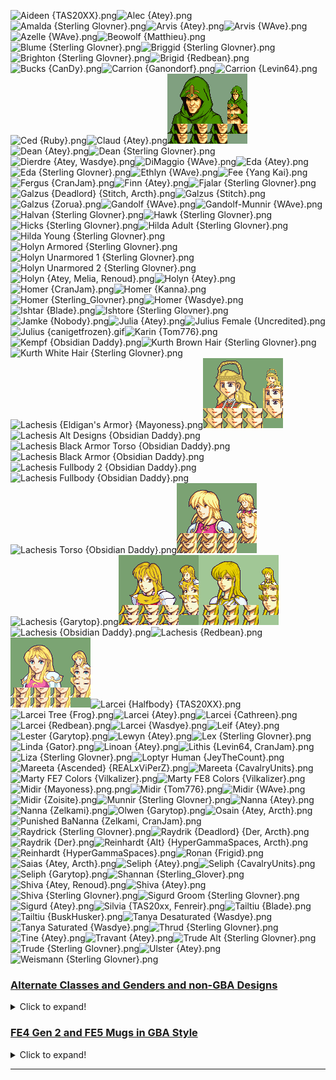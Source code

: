 ![Aideen {TAS20XX}.png](https://raw.githubusercontent.com/Klokinator/FE-Repo/main/Portrait%20Repository/FE04-5%20Mugs%20(Genealogy%20of%20the%20Holy%20War,%20Thracia%20776)/Aideen%20%7BTAS20XX%7D.png "Aideen {TAS20XX}.png")![Alec {Atey}.png](https://raw.githubusercontent.com/Klokinator/FE-Repo/main/Portrait%20Repository/FE04-5%20Mugs%20(Genealogy%20of%20the%20Holy%20War,%20Thracia%20776)/Alec%20%7BAtey%7D.png "Alec {Atey}.png")![Amalda {Sterling Glovner}.png](https://raw.githubusercontent.com/Klokinator/FE-Repo/main/Portrait%20Repository/FE04-5%20Mugs%20(Genealogy%20of%20the%20Holy%20War,%20Thracia%20776)/Amalda%20%7BSterling%20Glovner%7D.png "Amalda {Sterling Glovner}.png")![Arvis {Atey}.png](https://raw.githubusercontent.com/Klokinator/FE-Repo/main/Portrait%20Repository/FE04-5%20Mugs%20(Genealogy%20of%20the%20Holy%20War,%20Thracia%20776)/Arvis%20%7BAtey%7D.png "Arvis {Atey}.png")![Arvis {WAve}.png](https://raw.githubusercontent.com/Klokinator/FE-Repo/main/Portrait%20Repository/FE04-5%20Mugs%20(Genealogy%20of%20the%20Holy%20War,%20Thracia%20776)/Arvis%20%7BWAve%7D.png "Arvis {WAve}.png")![Azelle {WAve}.png](https://raw.githubusercontent.com/Klokinator/FE-Repo/main/Portrait%20Repository/FE04-5%20Mugs%20(Genealogy%20of%20the%20Holy%20War,%20Thracia%20776)/Azelle%20%7BWAve%7D.png "Azelle {WAve}.png")![Beowolf {Matthieu}.png](https://raw.githubusercontent.com/Klokinator/FE-Repo/main/Portrait%20Repository/FE04-5%20Mugs%20(Genealogy%20of%20the%20Holy%20War,%20Thracia%20776)/Beowolf%20%7BMatthieu%7D.png "Beowolf {Matthieu}.png")![Blume {Sterling Glovner}.png](https://raw.githubusercontent.com/Klokinator/FE-Repo/main/Portrait%20Repository/FE04-5%20Mugs%20(Genealogy%20of%20the%20Holy%20War,%20Thracia%20776)/Blume%20%7BSterling%20Glovner%7D.png "Blume {Sterling Glovner}.png")![Briggid {Sterling Glovner}.png](https://raw.githubusercontent.com/Klokinator/FE-Repo/main/Portrait%20Repository/FE04-5%20Mugs%20(Genealogy%20of%20the%20Holy%20War,%20Thracia%20776)/Briggid%20%7BSterling%20Glovner%7D.png "Briggid {Sterling Glovner}.png")![Brighton {Sterling Glovner}.png](https://raw.githubusercontent.com/Klokinator/FE-Repo/main/Portrait%20Repository/FE04-5%20Mugs%20(Genealogy%20of%20the%20Holy%20War,%20Thracia%20776)/Brighton%20%7BSterling%20Glovner%7D.png "Brighton {Sterling Glovner}.png")![Brigid {Redbean}.png](https://raw.githubusercontent.com/Klokinator/FE-Repo/main/Portrait%20Repository/FE04-5%20Mugs%20(Genealogy%20of%20the%20Holy%20War,%20Thracia%20776)/Brigid%20%7BRedbean%7D.png "Brigid {Redbean}.png")![Bucks {CanDy}.png](https://raw.githubusercontent.com/Klokinator/FE-Repo/main/Portrait%20Repository/FE04-5%20Mugs%20(Genealogy%20of%20the%20Holy%20War,%20Thracia%20776)/Bucks%20%7BCanDy%7D.png "Bucks {CanDy}.png")![Carrion {Ganondorf}.png](https://raw.githubusercontent.com/Klokinator/FE-Repo/main/Portrait%20Repository/FE04-5%20Mugs%20(Genealogy%20of%20the%20Holy%20War,%20Thracia%20776)/Carrion%20%7BGanondorf%7D.png "Carrion {Ganondorf}.png")![Carrion {Levin64}.png](https://raw.githubusercontent.com/Klokinator/FE-Repo/main/Portrait%20Repository/FE04-5%20Mugs%20(Genealogy%20of%20the%20Holy%20War,%20Thracia%20776)/Carrion%20%7BLevin64%7D.png "Carrion {Levin64}.png")![Ced {Ruby}.png](https://raw.githubusercontent.com/Klokinator/FE-Repo/main/Portrait%20Repository/FE04-5%20Mugs%20(Genealogy%20of%20the%20Holy%20War,%20Thracia%20776)/Ced%20%7BRuby%7D.png "Ced {Ruby}.png")![Claud {Atey}.png](https://raw.githubusercontent.com/Klokinator/FE-Repo/main/Portrait%20Repository/FE04-5%20Mugs%20(Genealogy%20of%20the%20Holy%20War,%20Thracia%20776)/Claud%20%7BAtey%7D.png "Claud {Atey}.png")![Codda {Norikins}.png](https://raw.githubusercontent.com/Klokinator/FE-Repo/main/Portrait%20Repository/FE04-5%20Mugs%20(Genealogy%20of%20the%20Holy%20War,%20Thracia%20776)/Codda%20%7BNorikins%7D.png "Codda {Norikins}.png")![Dean {Atey}.png](https://raw.githubusercontent.com/Klokinator/FE-Repo/main/Portrait%20Repository/FE04-5%20Mugs%20(Genealogy%20of%20the%20Holy%20War,%20Thracia%20776)/Dean%20%7BAtey%7D.png "Dean {Atey}.png")![Dean {Sterling Glovner}.png](https://raw.githubusercontent.com/Klokinator/FE-Repo/main/Portrait%20Repository/FE04-5%20Mugs%20(Genealogy%20of%20the%20Holy%20War,%20Thracia%20776)/Dean%20%7BSterling%20Glovner%7D.png "Dean {Sterling Glovner}.png")![Dierdre {Atey, Wasdye}.png](https://raw.githubusercontent.com/Klokinator/FE-Repo/main/Portrait%20Repository/FE04-5%20Mugs%20(Genealogy%20of%20the%20Holy%20War,%20Thracia%20776)/Dierdre%20%7BAtey,%20Wasdye%7D.png "Dierdre {Atey, Wasdye}.png")![DiMaggio {WAve}.png](https://raw.githubusercontent.com/Klokinator/FE-Repo/main/Portrait%20Repository/FE04-5%20Mugs%20(Genealogy%20of%20the%20Holy%20War,%20Thracia%20776)/DiMaggio%20%7BWAve%7D.png "DiMaggio {WAve}.png")![Eda {Atey}.png](https://raw.githubusercontent.com/Klokinator/FE-Repo/main/Portrait%20Repository/FE04-5%20Mugs%20(Genealogy%20of%20the%20Holy%20War,%20Thracia%20776)/Eda%20%7BAtey%7D.png "Eda {Atey}.png")![Eda {Sterling Glovner}.png](https://raw.githubusercontent.com/Klokinator/FE-Repo/main/Portrait%20Repository/FE04-5%20Mugs%20(Genealogy%20of%20the%20Holy%20War,%20Thracia%20776)/Eda%20%7BSterling%20Glovner%7D.png "Eda {Sterling Glovner}.png")![Ethlyn {WAve}.png](https://raw.githubusercontent.com/Klokinator/FE-Repo/main/Portrait%20Repository/FE04-5%20Mugs%20(Genealogy%20of%20the%20Holy%20War,%20Thracia%20776)/Ethlyn%20%7BWAve%7D.png "Ethlyn {WAve}.png")![Fee {Yang Kai}.png](https://raw.githubusercontent.com/Klokinator/FE-Repo/main/Portrait%20Repository/FE04-5%20Mugs%20(Genealogy%20of%20the%20Holy%20War,%20Thracia%20776)/Fee%20%7BYang%20Kai%7D.png "Fee {Yang Kai}.png")![Fergus {CranJam}.png](https://raw.githubusercontent.com/Klokinator/FE-Repo/main/Portrait%20Repository/FE04-5%20Mugs%20(Genealogy%20of%20the%20Holy%20War,%20Thracia%20776)/Fergus%20%7BCranJam%7D.png "Fergus {CranJam}.png")![Finn {Atey}.png](https://raw.githubusercontent.com/Klokinator/FE-Repo/main/Portrait%20Repository/FE04-5%20Mugs%20(Genealogy%20of%20the%20Holy%20War,%20Thracia%20776)/Finn%20%7BAtey%7D.png "Finn {Atey}.png")![Fjalar {Sterling Glovner}.png](https://raw.githubusercontent.com/Klokinator/FE-Repo/main/Portrait%20Repository/FE04-5%20Mugs%20(Genealogy%20of%20the%20Holy%20War,%20Thracia%20776)/Fjalar%20%7BSterling%20Glovner%7D.png "Fjalar {Sterling Glovner}.png")![Galzus {Deadlord} {Stitch, Arcth}.png](https://raw.githubusercontent.com/Klokinator/FE-Repo/main/Portrait%20Repository/FE04-5%20Mugs%20(Genealogy%20of%20the%20Holy%20War,%20Thracia%20776)/Galzus%20(Deadlord)%20%7BStitch,%20Arcth%7D.png "Galzus {Deadlord} {Stitch, Arcth}.png")![Galzus {Stitch}.png](https://raw.githubusercontent.com/Klokinator/FE-Repo/main/Portrait%20Repository/FE04-5%20Mugs%20(Genealogy%20of%20the%20Holy%20War,%20Thracia%20776)/Galzus%20%7BStitch%7D.png "Galzus {Stitch}.png")![Galzus {Zorua}.png](https://raw.githubusercontent.com/Klokinator/FE-Repo/main/Portrait%20Repository/FE04-5%20Mugs%20(Genealogy%20of%20the%20Holy%20War,%20Thracia%20776)/Galzus%20%7BZorua%7D.png "Galzus {Zorua}.png")![Gandolf {WAve}.png](https://raw.githubusercontent.com/Klokinator/FE-Repo/main/Portrait%20Repository/FE04-5%20Mugs%20(Genealogy%20of%20the%20Holy%20War,%20Thracia%20776)/Gandolf%20%7BWAve%7D.png "Gandolf {WAve}.png")![Gandolf-Munnir {WAve}.png](https://raw.githubusercontent.com/Klokinator/FE-Repo/main/Portrait%20Repository/FE04-5%20Mugs%20(Genealogy%20of%20the%20Holy%20War,%20Thracia%20776)/Gandolf-Munnir%20%7BWAve%7D.png "Gandolf-Munnir {WAve}.png")![Halvan {Sterling Glovner}.png](https://raw.githubusercontent.com/Klokinator/FE-Repo/main/Portrait%20Repository/FE04-5%20Mugs%20(Genealogy%20of%20the%20Holy%20War,%20Thracia%20776)/Halvan%20%7BSterling%20Glovner%7D.png "Halvan {Sterling Glovner}.png")![Hawk {Sterling Glovner}.png](https://raw.githubusercontent.com/Klokinator/FE-Repo/main/Portrait%20Repository/FE04-5%20Mugs%20(Genealogy%20of%20the%20Holy%20War,%20Thracia%20776)/Hawk%20%7BSterling%20Glovner%7D.png "Hawk {Sterling Glovner}.png")![Hicks {Sterling Glovner}.png](https://raw.githubusercontent.com/Klokinator/FE-Repo/main/Portrait%20Repository/FE04-5%20Mugs%20(Genealogy%20of%20the%20Holy%20War,%20Thracia%20776)/Hicks%20%7BSterling%20Glovner%7D.png "Hicks {Sterling Glovner}.png")![Hilda Adult {Sterling Glovner}.png](https://raw.githubusercontent.com/Klokinator/FE-Repo/main/Portrait%20Repository/FE04-5%20Mugs%20(Genealogy%20of%20the%20Holy%20War,%20Thracia%20776)/Hilda%20Adult%20%7BSterling%20Glovner%7D.png "Hilda Adult {Sterling Glovner}.png")![Hilda Young {Sterling Glovner}.png](https://raw.githubusercontent.com/Klokinator/FE-Repo/main/Portrait%20Repository/FE04-5%20Mugs%20(Genealogy%20of%20the%20Holy%20War,%20Thracia%20776)/Hilda%20Young%20%7BSterling%20Glovner%7D.png "Hilda Young {Sterling Glovner}.png")![Holyn Armored {Sterling Glovner}.png](https://raw.githubusercontent.com/Klokinator/FE-Repo/main/Portrait%20Repository/FE04-5%20Mugs%20(Genealogy%20of%20the%20Holy%20War,%20Thracia%20776)/Holyn%20Armored%20%7BSterling%20Glovner%7D.png "Holyn Armored {Sterling Glovner}.png")![Holyn Unarmored 1 {Sterling Glovner}.png](https://raw.githubusercontent.com/Klokinator/FE-Repo/main/Portrait%20Repository/FE04-5%20Mugs%20(Genealogy%20of%20the%20Holy%20War,%20Thracia%20776)/Holyn%20Unarmored%201%20%7BSterling%20Glovner%7D.png "Holyn Unarmored 1 {Sterling Glovner}.png")![Holyn Unarmored 2 {Sterling Glovner}.png](https://raw.githubusercontent.com/Klokinator/FE-Repo/main/Portrait%20Repository/FE04-5%20Mugs%20(Genealogy%20of%20the%20Holy%20War,%20Thracia%20776)/Holyn%20Unarmored%202%20%7BSterling%20Glovner%7D.png "Holyn Unarmored 2 {Sterling Glovner}.png")![Holyn {Atey, Melia, Renoud}.png](https://raw.githubusercontent.com/Klokinator/FE-Repo/main/Portrait%20Repository/FE04-5%20Mugs%20(Genealogy%20of%20the%20Holy%20War,%20Thracia%20776)/Holyn%20%7BAtey,%20Melia,%20Renoud%7D.png "Holyn {Atey, Melia, Renoud}.png")![Holyn {Atey}.png](https://raw.githubusercontent.com/Klokinator/FE-Repo/main/Portrait%20Repository/FE04-5%20Mugs%20(Genealogy%20of%20the%20Holy%20War,%20Thracia%20776)/Holyn%20%7BAtey%7D.png "Holyn {Atey}.png")![Homer {CranJam}.png](https://raw.githubusercontent.com/Klokinator/FE-Repo/main/Portrait%20Repository/FE04-5%20Mugs%20(Genealogy%20of%20the%20Holy%20War,%20Thracia%20776)/Homer%20%7BCranJam%7D.png "Homer {CranJam}.png")![Homer {Kanna}.png](https://raw.githubusercontent.com/Klokinator/FE-Repo/main/Portrait%20Repository/FE04-5%20Mugs%20(Genealogy%20of%20the%20Holy%20War,%20Thracia%20776)/Homer%20%7BKanna%7D.png "Homer {Kanna}.png")![Homer {Sterling_Glovner}.png](https://raw.githubusercontent.com/Klokinator/FE-Repo/main/Portrait%20Repository/FE04-5%20Mugs%20(Genealogy%20of%20the%20Holy%20War,%20Thracia%20776)/Homer%20%7BSterling_Glovner%7D.png "Homer {Sterling_Glovner}.png")![Homer {Wasdye}.png](https://raw.githubusercontent.com/Klokinator/FE-Repo/main/Portrait%20Repository/FE04-5%20Mugs%20(Genealogy%20of%20the%20Holy%20War,%20Thracia%20776)/Homer%20%7BWasdye%7D.png "Homer {Wasdye}.png")![Ishtar {Blade}.png](https://raw.githubusercontent.com/Klokinator/FE-Repo/main/Portrait%20Repository/FE04-5%20Mugs%20(Genealogy%20of%20the%20Holy%20War,%20Thracia%20776)/Ishtar%20%7BBlade%7D.png "Ishtar {Blade}.png")![Ishtore {Sterling Glovner}.png](https://raw.githubusercontent.com/Klokinator/FE-Repo/main/Portrait%20Repository/FE04-5%20Mugs%20(Genealogy%20of%20the%20Holy%20War,%20Thracia%20776)/Ishtore%20%7BSterling%20Glovner%7D.png "Ishtore {Sterling Glovner}.png")![Jamke {Nobody}.png](https://raw.githubusercontent.com/Klokinator/FE-Repo/main/Portrait%20Repository/FE04-5%20Mugs%20(Genealogy%20of%20the%20Holy%20War,%20Thracia%20776)/Jamke%20%7BNobody%7D.png "Jamke {Nobody}.png")![Julia {Atey}.png](https://raw.githubusercontent.com/Klokinator/FE-Repo/main/Portrait%20Repository/FE04-5%20Mugs%20(Genealogy%20of%20the%20Holy%20War,%20Thracia%20776)/Julia%20%7BAtey%7D.png "Julia {Atey}.png")![Julius Female {Uncredited}.png](https://raw.githubusercontent.com/Klokinator/FE-Repo/main/Portrait%20Repository/FE04-5%20Mugs%20(Genealogy%20of%20the%20Holy%20War,%20Thracia%20776)/Julius%20Female%20%7BUncredited%7D.png "Julius Female {Uncredited}.png")![Julius {canigetfrozen}.gif](https://raw.githubusercontent.com/Klokinator/FE-Repo/main/Portrait%20Repository/FE04-5%20Mugs%20(Genealogy%20of%20the%20Holy%20War,%20Thracia%20776)/Julius%20%7Bcanigetfrozen%7D.gif "Julius {canigetfrozen}.gif")![Karin {Tom776}.png](https://raw.githubusercontent.com/Klokinator/FE-Repo/main/Portrait%20Repository/FE04-5%20Mugs%20(Genealogy%20of%20the%20Holy%20War,%20Thracia%20776)/Karin%20%7BTom776%7D.png "Karin {Tom776}.png")![Kempf {Obsidian Daddy}.png](https://raw.githubusercontent.com/Klokinator/FE-Repo/main/Portrait%20Repository/FE04-5%20Mugs%20(Genealogy%20of%20the%20Holy%20War,%20Thracia%20776)/Kempf%20%7BObsidian%20Daddy%7D.png "Kempf {Obsidian Daddy}.png")![Kurth Brown Hair {Sterling Glovner}.png](https://raw.githubusercontent.com/Klokinator/FE-Repo/main/Portrait%20Repository/FE04-5%20Mugs%20(Genealogy%20of%20the%20Holy%20War,%20Thracia%20776)/Kurth%20Brown%20Hair%20%7BSterling%20Glovner%7D.png "Kurth Brown Hair {Sterling Glovner}.png")![Kurth White Hair {Sterling Glovner}.png](https://raw.githubusercontent.com/Klokinator/FE-Repo/main/Portrait%20Repository/FE04-5%20Mugs%20(Genealogy%20of%20the%20Holy%20War,%20Thracia%20776)/Kurth%20White%20Hair%20%7BSterling%20Glovner%7D.png "Kurth White Hair {Sterling Glovner}.png")![Lachesis {Eldigan's Armor} {Mayoness}.png](https://raw.githubusercontent.com/Klokinator/FE-Repo/main/Portrait%20Repository/FE04-5%20Mugs%20(Genealogy%20of%20the%20Holy%20War,%20Thracia%20776)/Lachesis%20(Eldigan's%20Armor)%20%7BMayoness%7D.png "Lachesis {Eldigan's Armor} {Mayoness}.png")![Lachesis {Fancy Hair} {Frodo1990}.png](https://raw.githubusercontent.com/Klokinator/FE-Repo/main/Portrait%20Repository/FE04-5%20Mugs%20(Genealogy%20of%20the%20Holy%20War,%20Thracia%20776)/Lachesis%20(Fancy%20Hair)%20%7BFrodo1990%7D.png "Lachesis {Fancy Hair} {Frodo1990}.png")![Lachesis Alt Designs {Obsidian Daddy}.png](https://raw.githubusercontent.com/Klokinator/FE-Repo/main/Portrait%20Repository/FE04-5%20Mugs%20(Genealogy%20of%20the%20Holy%20War,%20Thracia%20776)/Lachesis%20Alt%20Designs%20%7BObsidian%20Daddy%7D.png "Lachesis Alt Designs {Obsidian Daddy}.png")![Lachesis Black Armor Torso {Obsidian Daddy}.png](https://raw.githubusercontent.com/Klokinator/FE-Repo/main/Portrait%20Repository/FE04-5%20Mugs%20(Genealogy%20of%20the%20Holy%20War,%20Thracia%20776)/Lachesis%20Black%20Armor%20Torso%20%7BObsidian%20Daddy%7D.png "Lachesis Black Armor Torso {Obsidian Daddy}.png")![Lachesis Black Armor {Obsidian Daddy}.png](https://raw.githubusercontent.com/Klokinator/FE-Repo/main/Portrait%20Repository/FE04-5%20Mugs%20(Genealogy%20of%20the%20Holy%20War,%20Thracia%20776)/Lachesis%20Black%20Armor%20%7BObsidian%20Daddy%7D.png "Lachesis Black Armor {Obsidian Daddy}.png")![Lachesis Fullbody 2 {Obsidian Daddy}.png](https://raw.githubusercontent.com/Klokinator/FE-Repo/main/Portrait%20Repository/FE04-5%20Mugs%20(Genealogy%20of%20the%20Holy%20War,%20Thracia%20776)/Lachesis%20Fullbody%202%20%7BObsidian%20Daddy%7D.png "Lachesis Fullbody 2 {Obsidian Daddy}.png")![Lachesis Fullbody {Obsidian Daddy}.png](https://raw.githubusercontent.com/Klokinator/FE-Repo/main/Portrait%20Repository/FE04-5%20Mugs%20(Genealogy%20of%20the%20Holy%20War,%20Thracia%20776)/Lachesis%20Fullbody%20%7BObsidian%20Daddy%7D.png "Lachesis Fullbody {Obsidian Daddy}.png")![Lachesis Torso {Obsidian Daddy}.png](https://raw.githubusercontent.com/Klokinator/FE-Repo/main/Portrait%20Repository/FE04-5%20Mugs%20(Genealogy%20of%20the%20Holy%20War,%20Thracia%20776)/Lachesis%20Torso%20%7BObsidian%20Daddy%7D.png "Lachesis Torso {Obsidian Daddy}.png")![Lachesis {CavalryUnits}.png](https://raw.githubusercontent.com/Klokinator/FE-Repo/main/Portrait%20Repository/FE04-5%20Mugs%20(Genealogy%20of%20the%20Holy%20War,%20Thracia%20776)/Lachesis%20%7BCavalryUnits%7D.png "Lachesis {CavalryUnits}.png")![Lachesis {Garytop}.png](https://raw.githubusercontent.com/Klokinator/FE-Repo/main/Portrait%20Repository/FE04-5%20Mugs%20(Genealogy%20of%20the%20Holy%20War,%20Thracia%20776)/Lachesis%20%7BGarytop%7D.png "Lachesis {Garytop}.png")![Lachesis {Markex133}.png](https://raw.githubusercontent.com/Klokinator/FE-Repo/main/Portrait%20Repository/FE04-5%20Mugs%20(Genealogy%20of%20the%20Holy%20War,%20Thracia%20776)/Lachesis%20%7BMarkex133%7D.png "Lachesis {Markex133}.png")![Lachesis {Mayoness}.png](https://raw.githubusercontent.com/Klokinator/FE-Repo/main/Portrait%20Repository/FE04-5%20Mugs%20(Genealogy%20of%20the%20Holy%20War,%20Thracia%20776)/Lachesis%20%7BMayoness%7D.png "Lachesis {Mayoness}.png")![Lachesis {Obsidian Daddy}.png](https://raw.githubusercontent.com/Klokinator/FE-Repo/main/Portrait%20Repository/FE04-5%20Mugs%20(Genealogy%20of%20the%20Holy%20War,%20Thracia%20776)/Lachesis%20%7BObsidian%20Daddy%7D.png "Lachesis {Obsidian Daddy}.png")![Lachesis {Redbean}.png](https://raw.githubusercontent.com/Klokinator/FE-Repo/main/Portrait%20Repository/FE04-5%20Mugs%20(Genealogy%20of%20the%20Holy%20War,%20Thracia%20776)/Lachesis%20%7BRedbean%7D.png "Lachesis {Redbean}.png")![Lachesis {TAS20XX}.png](https://raw.githubusercontent.com/Klokinator/FE-Repo/main/Portrait%20Repository/FE04-5%20Mugs%20(Genealogy%20of%20the%20Holy%20War,%20Thracia%20776)/Lachesis%20%7BTAS20XX%7D.png "Lachesis {TAS20XX}.png")![Larcei {Halfbody} {TAS20XX}.png](https://raw.githubusercontent.com/Klokinator/FE-Repo/main/Portrait%20Repository/FE04-5%20Mugs%20(Genealogy%20of%20the%20Holy%20War,%20Thracia%20776)/Larcei%20(Halfbody)%20%7BTAS20XX%7D.png "Larcei {Halfbody} {TAS20XX}.png")![Larcei Tree {Frog}.png](https://raw.githubusercontent.com/Klokinator/FE-Repo/main/Portrait%20Repository/FE04-5%20Mugs%20(Genealogy%20of%20the%20Holy%20War,%20Thracia%20776)/Larcei%20Tree%20%7BFrog%7D.png "Larcei Tree {Frog}.png")![Larcei {Atey}.png](https://raw.githubusercontent.com/Klokinator/FE-Repo/main/Portrait%20Repository/FE04-5%20Mugs%20(Genealogy%20of%20the%20Holy%20War,%20Thracia%20776)/Larcei%20%7BAtey%7D.png "Larcei {Atey}.png")![Larcei {Cathreen}.png](https://raw.githubusercontent.com/Klokinator/FE-Repo/main/Portrait%20Repository/FE04-5%20Mugs%20(Genealogy%20of%20the%20Holy%20War,%20Thracia%20776)/Larcei%20%7BCathreen%7D.png "Larcei {Cathreen}.png")![Larcei {Redbean}.png](https://raw.githubusercontent.com/Klokinator/FE-Repo/main/Portrait%20Repository/FE04-5%20Mugs%20(Genealogy%20of%20the%20Holy%20War,%20Thracia%20776)/Larcei%20%7BRedbean%7D.png "Larcei {Redbean}.png")![Larcei {Wasdye}.png](https://raw.githubusercontent.com/Klokinator/FE-Repo/main/Portrait%20Repository/FE04-5%20Mugs%20(Genealogy%20of%20the%20Holy%20War,%20Thracia%20776)/Larcei%20%7BWasdye%7D.png "Larcei {Wasdye}.png")![Leif {Atey}.png](https://raw.githubusercontent.com/Klokinator/FE-Repo/main/Portrait%20Repository/FE04-5%20Mugs%20(Genealogy%20of%20the%20Holy%20War,%20Thracia%20776)/Leif%20%7BAtey%7D.png "Leif {Atey}.png")![Lester {Garytop}.png](https://raw.githubusercontent.com/Klokinator/FE-Repo/main/Portrait%20Repository/FE04-5%20Mugs%20(Genealogy%20of%20the%20Holy%20War,%20Thracia%20776)/Lester%20%7BGarytop%7D.png "Lester {Garytop}.png")![Lewyn {Atey}.png](https://raw.githubusercontent.com/Klokinator/FE-Repo/main/Portrait%20Repository/FE04-5%20Mugs%20(Genealogy%20of%20the%20Holy%20War,%20Thracia%20776)/Lewyn%20%7BAtey%7D.png "Lewyn {Atey}.png")![Lex {Sterling Glovner}.png](https://raw.githubusercontent.com/Klokinator/FE-Repo/main/Portrait%20Repository/FE04-5%20Mugs%20(Genealogy%20of%20the%20Holy%20War,%20Thracia%20776)/Lex%20%7BSterling%20Glovner%7D.png "Lex {Sterling Glovner}.png")![Linda {Gator}.png](https://raw.githubusercontent.com/Klokinator/FE-Repo/main/Portrait%20Repository/FE04-5%20Mugs%20(Genealogy%20of%20the%20Holy%20War,%20Thracia%20776)/Linda%20%7BGator%7D.png "Linda {Gator}.png")![Linoan {Atey}.png](https://raw.githubusercontent.com/Klokinator/FE-Repo/main/Portrait%20Repository/FE04-5%20Mugs%20(Genealogy%20of%20the%20Holy%20War,%20Thracia%20776)/Linoan%20%7BAtey%7D.png "Linoan {Atey}.png")![Lithis {Levin64, CranJam}.png](https://raw.githubusercontent.com/Klokinator/FE-Repo/main/Portrait%20Repository/FE04-5%20Mugs%20(Genealogy%20of%20the%20Holy%20War,%20Thracia%20776)/Lithis%20%7BLevin64,%20CranJam%7D.png "Lithis {Levin64, CranJam}.png")![Liza {Sterling Glovner}.png](https://raw.githubusercontent.com/Klokinator/FE-Repo/main/Portrait%20Repository/FE04-5%20Mugs%20(Genealogy%20of%20the%20Holy%20War,%20Thracia%20776)/Liza%20%7BSterling%20Glovner%7D.png "Liza {Sterling Glovner}.png")![Loptyr Human {JeyTheCount}.png](https://raw.githubusercontent.com/Klokinator/FE-Repo/main/Portrait%20Repository/FE04-5%20Mugs%20(Genealogy%20of%20the%20Holy%20War,%20Thracia%20776)/Loptyr%20Human%20%7BJeyTheCount%7D.png "Loptyr Human {JeyTheCount}.png")![Mareeta {Ascended} {REALxViPerZ}.png](https://raw.githubusercontent.com/Klokinator/FE-Repo/main/Portrait%20Repository/FE04-5%20Mugs%20(Genealogy%20of%20the%20Holy%20War,%20Thracia%20776)/Mareeta%20(Ascended)%20%7BREALxViPerZ%7D.png "Mareeta {Ascended} {REALxViPerZ}.png")![Mareeta {CavalryUnits}.png](https://raw.githubusercontent.com/Klokinator/FE-Repo/main/Portrait%20Repository/FE04-5%20Mugs%20(Genealogy%20of%20the%20Holy%20War,%20Thracia%20776)/Mareeta%20%7BCavalryUnits%7D.png "Mareeta {CavalryUnits}.png")![Marty FE7 Colors {Vilkalizer}.png](https://raw.githubusercontent.com/Klokinator/FE-Repo/main/Portrait%20Repository/FE04-5%20Mugs%20(Genealogy%20of%20the%20Holy%20War,%20Thracia%20776)/Marty%20FE7%20Colors%20%7BVilkalizer%7D.png "Marty FE7 Colors {Vilkalizer}.png")![Marty FE8 Colors {Vilkalizer}.png](https://raw.githubusercontent.com/Klokinator/FE-Repo/main/Portrait%20Repository/FE04-5%20Mugs%20(Genealogy%20of%20the%20Holy%20War,%20Thracia%20776)/Marty%20FE8%20Colors%20%7BVilkalizer%7D.png "Marty FE8 Colors {Vilkalizer}.png")![Midir {Mayoness}.png.png](https://raw.githubusercontent.com/Klokinator/FE-Repo/main/Portrait%20Repository/FE04-5%20Mugs%20(Genealogy%20of%20the%20Holy%20War,%20Thracia%20776)/Midir%20%7BMayoness%7D.png.png "Midir {Mayoness}.png.png")![Midir {Tom776}.png](https://raw.githubusercontent.com/Klokinator/FE-Repo/main/Portrait%20Repository/FE04-5%20Mugs%20(Genealogy%20of%20the%20Holy%20War,%20Thracia%20776)/Midir%20%7BTom776%7D.png "Midir {Tom776}.png")![Midir {WAve}.png](https://raw.githubusercontent.com/Klokinator/FE-Repo/main/Portrait%20Repository/FE04-5%20Mugs%20(Genealogy%20of%20the%20Holy%20War,%20Thracia%20776)/Midir%20%7BWAve%7D.png "Midir {WAve}.png")![Midir {Zoisite}.png](https://raw.githubusercontent.com/Klokinator/FE-Repo/main/Portrait%20Repository/FE04-5%20Mugs%20(Genealogy%20of%20the%20Holy%20War,%20Thracia%20776)/Midir%20%7BZoisite%7D.png "Midir {Zoisite}.png")![Munnir {Sterling Glovner}.png](https://raw.githubusercontent.com/Klokinator/FE-Repo/main/Portrait%20Repository/FE04-5%20Mugs%20(Genealogy%20of%20the%20Holy%20War,%20Thracia%20776)/Munnir%20%7BSterling%20Glovner%7D.png "Munnir {Sterling Glovner}.png")![Nanna {Atey}.png](https://raw.githubusercontent.com/Klokinator/FE-Repo/main/Portrait%20Repository/FE04-5%20Mugs%20(Genealogy%20of%20the%20Holy%20War,%20Thracia%20776)/Nanna%20%7BAtey%7D.png "Nanna {Atey}.png")![Nanna {Zelkami}.png](https://raw.githubusercontent.com/Klokinator/FE-Repo/main/Portrait%20Repository/FE04-5%20Mugs%20(Genealogy%20of%20the%20Holy%20War,%20Thracia%20776)/Nanna%20%7BZelkami%7D.png "Nanna {Zelkami}.png")![Olwen {Garytop}.png](https://raw.githubusercontent.com/Klokinator/FE-Repo/main/Portrait%20Repository/FE04-5%20Mugs%20(Genealogy%20of%20the%20Holy%20War,%20Thracia%20776)/Olwen%20%7BGarytop%7D.png "Olwen {Garytop}.png")![Osain {Atey, Arcth}.png](https://raw.githubusercontent.com/Klokinator/FE-Repo/main/Portrait%20Repository/FE04-5%20Mugs%20(Genealogy%20of%20the%20Holy%20War,%20Thracia%20776)/Osain%20%7BAtey,%20Arcth%7D.png "Osain {Atey, Arcth}.png")![Punished BaNanna {Zelkami, CranJam}.png](https://raw.githubusercontent.com/Klokinator/FE-Repo/main/Portrait%20Repository/FE04-5%20Mugs%20(Genealogy%20of%20the%20Holy%20War,%20Thracia%20776)/Punished%20BaNanna%20%7BZelkami,%20CranJam%7D.png "Punished BaNanna {Zelkami, CranJam}.png")![Raydrick {Sterling Glovner}.png](https://raw.githubusercontent.com/Klokinator/FE-Repo/main/Portrait%20Repository/FE04-5%20Mugs%20(Genealogy%20of%20the%20Holy%20War,%20Thracia%20776)/Raydrick%20%7BSterling%20Glovner%7D.png "Raydrick {Sterling Glovner}.png")![Raydrik {Deadlord} {Der, Arcth}.png](https://raw.githubusercontent.com/Klokinator/FE-Repo/main/Portrait%20Repository/FE04-5%20Mugs%20(Genealogy%20of%20the%20Holy%20War,%20Thracia%20776)/Raydrik%20(Deadlord)%20%7BDer,%20Arcth%7D.png "Raydrik {Deadlord} {Der, Arcth}.png")![Raydrik {Der}.png](https://raw.githubusercontent.com/Klokinator/FE-Repo/main/Portrait%20Repository/FE04-5%20Mugs%20(Genealogy%20of%20the%20Holy%20War,%20Thracia%20776)/Raydrik%20%7BDer%7D.png "Raydrik {Der}.png")![Reinhardt {Alt} {HyperGammaSpaces, Arcth}.png](https://raw.githubusercontent.com/Klokinator/FE-Repo/main/Portrait%20Repository/FE04-5%20Mugs%20(Genealogy%20of%20the%20Holy%20War,%20Thracia%20776)/Reinhardt%20(Alt)%20%7BHyperGammaSpaces,%20Arcth%7D.png "Reinhardt {Alt} {HyperGammaSpaces, Arcth}.png")![Reinhardt {HyperGammaSpaces}.png](https://raw.githubusercontent.com/Klokinator/FE-Repo/main/Portrait%20Repository/FE04-5%20Mugs%20(Genealogy%20of%20the%20Holy%20War,%20Thracia%20776)/Reinhardt%20%7BHyperGammaSpaces%7D.png "Reinhardt {HyperGammaSpaces}.png")![Ronan {Frigid}.png](https://raw.githubusercontent.com/Klokinator/FE-Repo/main/Portrait%20Repository/FE04-5%20Mugs%20(Genealogy%20of%20the%20Holy%20War,%20Thracia%20776)/Ronan%20%7BFrigid%7D.png "Ronan {Frigid}.png")![Saias {Atey, Arcth}.png](https://raw.githubusercontent.com/Klokinator/FE-Repo/main/Portrait%20Repository/FE04-5%20Mugs%20(Genealogy%20of%20the%20Holy%20War,%20Thracia%20776)/Saias%20%7BAtey,%20Arcth%7D.png "Saias {Atey, Arcth}.png")![Seliph {Atey}.png](https://raw.githubusercontent.com/Klokinator/FE-Repo/main/Portrait%20Repository/FE04-5%20Mugs%20(Genealogy%20of%20the%20Holy%20War,%20Thracia%20776)/Seliph%20%7BAtey%7D.png "Seliph {Atey}.png")![Seliph {CavalryUnits}.png](https://raw.githubusercontent.com/Klokinator/FE-Repo/main/Portrait%20Repository/FE04-5%20Mugs%20(Genealogy%20of%20the%20Holy%20War,%20Thracia%20776)/Seliph%20%7BCavalryUnits%7D.png "Seliph {CavalryUnits}.png")![Seliph {Garytop}.png](https://raw.githubusercontent.com/Klokinator/FE-Repo/main/Portrait%20Repository/FE04-5%20Mugs%20(Genealogy%20of%20the%20Holy%20War,%20Thracia%20776)/Seliph%20%7BGarytop%7D.png "Seliph {Garytop}.png")![Shannan {Sterling_Glover}.png](https://raw.githubusercontent.com/Klokinator/FE-Repo/main/Portrait%20Repository/FE04-5%20Mugs%20(Genealogy%20of%20the%20Holy%20War,%20Thracia%20776)/Shannan%20%7BSterling_Glover%7D.png "Shannan {Sterling_Glover}.png")![Shiva {Atey, Renoud}.png](https://raw.githubusercontent.com/Klokinator/FE-Repo/main/Portrait%20Repository/FE04-5%20Mugs%20(Genealogy%20of%20the%20Holy%20War,%20Thracia%20776)/Shiva%20%7BAtey,%20Renoud%7D.png "Shiva {Atey, Renoud}.png")![Shiva {Atey}.png](https://raw.githubusercontent.com/Klokinator/FE-Repo/main/Portrait%20Repository/FE04-5%20Mugs%20(Genealogy%20of%20the%20Holy%20War,%20Thracia%20776)/Shiva%20%7BAtey%7D.png "Shiva {Atey}.png")![Shiva {Sterling Glovner}.png](https://raw.githubusercontent.com/Klokinator/FE-Repo/main/Portrait%20Repository/FE04-5%20Mugs%20(Genealogy%20of%20the%20Holy%20War,%20Thracia%20776)/Shiva%20%7BSterling%20Glovner%7D.png "Shiva {Sterling Glovner}.png")![Sigurd Groom {Sterling Glovner}.png](https://raw.githubusercontent.com/Klokinator/FE-Repo/main/Portrait%20Repository/FE04-5%20Mugs%20(Genealogy%20of%20the%20Holy%20War,%20Thracia%20776)/Sigurd%20Groom%20%7BSterling%20Glovner%7D.png "Sigurd Groom {Sterling Glovner}.png")![Sigurd {Atey}.png](https://raw.githubusercontent.com/Klokinator/FE-Repo/main/Portrait%20Repository/FE04-5%20Mugs%20(Genealogy%20of%20the%20Holy%20War,%20Thracia%20776)/Sigurd%20%7BAtey%7D.png "Sigurd {Atey}.png")![Silvia {TAS20xx, Fenreir}.png](https://raw.githubusercontent.com/Klokinator/FE-Repo/main/Portrait%20Repository/FE04-5%20Mugs%20(Genealogy%20of%20the%20Holy%20War,%20Thracia%20776)/Silvia%20%7BTAS20xx,%20Fenreir%7D.png "Silvia {TAS20xx, Fenreir}.png")![Tailtiu {Blade}.png](https://raw.githubusercontent.com/Klokinator/FE-Repo/main/Portrait%20Repository/FE04-5%20Mugs%20(Genealogy%20of%20the%20Holy%20War,%20Thracia%20776)/Tailtiu%20%7BBlade%7D.png "Tailtiu {Blade}.png")![Tailtiu {BuskHusker}.png](https://raw.githubusercontent.com/Klokinator/FE-Repo/main/Portrait%20Repository/FE04-5%20Mugs%20(Genealogy%20of%20the%20Holy%20War,%20Thracia%20776)/Tailtiu%20%7BBuskHusker%7D.png "Tailtiu {BuskHusker}.png")![Tanya Desaturated {Wasdye}.png](https://raw.githubusercontent.com/Klokinator/FE-Repo/main/Portrait%20Repository/FE04-5%20Mugs%20(Genealogy%20of%20the%20Holy%20War,%20Thracia%20776)/Tanya%20Desaturated%20%7BWasdye%7D.png "Tanya Desaturated {Wasdye}.png")![Tanya Saturated {Wasdye}.png](https://raw.githubusercontent.com/Klokinator/FE-Repo/main/Portrait%20Repository/FE04-5%20Mugs%20(Genealogy%20of%20the%20Holy%20War,%20Thracia%20776)/Tanya%20Saturated%20%7BWasdye%7D.png "Tanya Saturated {Wasdye}.png")![Thrud {Sterling Glovner}.png](https://raw.githubusercontent.com/Klokinator/FE-Repo/main/Portrait%20Repository/FE04-5%20Mugs%20(Genealogy%20of%20the%20Holy%20War,%20Thracia%20776)/Thrud%20%7BSterling%20Glovner%7D.png "Thrud {Sterling Glovner}.png")![Tine {Atey}.png](https://raw.githubusercontent.com/Klokinator/FE-Repo/main/Portrait%20Repository/FE04-5%20Mugs%20(Genealogy%20of%20the%20Holy%20War,%20Thracia%20776)/Tine%20%7BAtey%7D.png "Tine {Atey}.png")![Travant {Atey}.png](https://raw.githubusercontent.com/Klokinator/FE-Repo/main/Portrait%20Repository/FE04-5%20Mugs%20(Genealogy%20of%20the%20Holy%20War,%20Thracia%20776)/Travant%20%7BAtey%7D.png "Travant {Atey}.png")![Trude Alt {Sterling Glovner}.png](https://raw.githubusercontent.com/Klokinator/FE-Repo/main/Portrait%20Repository/FE04-5%20Mugs%20(Genealogy%20of%20the%20Holy%20War,%20Thracia%20776)/Trude%20Alt%20%7BSterling%20Glovner%7D.png "Trude Alt {Sterling Glovner}.png")![Trude {Sterling Glovner}.png](https://raw.githubusercontent.com/Klokinator/FE-Repo/main/Portrait%20Repository/FE04-5%20Mugs%20(Genealogy%20of%20the%20Holy%20War,%20Thracia%20776)/Trude%20%7BSterling%20Glovner%7D.png "Trude {Sterling Glovner}.png")![Ulster {Atey}.png](https://raw.githubusercontent.com/Klokinator/FE-Repo/main/Portrait%20Repository/FE04-5%20Mugs%20(Genealogy%20of%20the%20Holy%20War,%20Thracia%20776)/Ulster%20%7BAtey%7D.png "Ulster {Atey}.png")![Weismann {Sterling Glovner}.png](https://raw.githubusercontent.com/Klokinator/FE-Repo/main/Portrait%20Repository/FE04-5%20Mugs%20(Genealogy%20of%20the%20Holy%20War,%20Thracia%20776)/Weismann%20%7BSterling%20Glovner%7D.png "Weismann {Sterling Glovner}.png")

### [Alternate Classes and Genders and non-GBA Designs](Alternate%20Classes%20and%20Genders%20and%20non-GBA%20Designs)

<details><summary>Click to expand!</summary>

![Kagachesis {Frog}.png](https://raw.githubusercontent.com/Klokinator/FE-Repo/main/Portrait%20Repository/FE04-5%20Mugs%20(Genealogy%20of%20the%20Holy%20War,%20Thracia%20776)/Alternate%20Classes%20and%20Genders%20and%20non-GBA%20Designs/Kagachesis%20%7BFrog%7D.png "Kagachesis {Frog}.png")



----



</details>

### [FE4 Gen 2 and FE5 Mugs in GBA Style](FE4%20Gen%202%20and%20FE5%20Mugs%20in%20GBA%20Style)

<details><summary>Click to expand!</summary>

![Altena {Melia}.png](https://raw.githubusercontent.com/Klokinator/FE-Repo/main/Portrait%20Repository/FE04-5%20Mugs%20(Genealogy%20of%20the%20Holy%20War,%20Thracia%20776)/FE4%20Gen%202%20and%20FE5%20Mugs%20in%20GBA%20Style/Altena%20%7BMelia%7D.png "Altena {Melia}.png")![Ares {1} {Melia}.png](https://raw.githubusercontent.com/Klokinator/FE-Repo/main/Portrait%20Repository/FE04-5%20Mugs%20(Genealogy%20of%20the%20Holy%20War,%20Thracia%20776)/FE4%20Gen%202%20and%20FE5%20Mugs%20in%20GBA%20Style/Ares%20(1)%20%7BMelia%7D.png "Ares {1} {Melia}.png")![Ares {Old} {Melia}.png](https://raw.githubusercontent.com/Klokinator/FE-Repo/main/Portrait%20Repository/FE04-5%20Mugs%20(Genealogy%20of%20the%20Holy%20War,%20Thracia%20776)/FE4%20Gen%202%20and%20FE5%20Mugs%20in%20GBA%20Style/Ares%20(Old)%20%7BMelia%7D.png "Ares {Old} {Melia}.png")![Arion {Melia}.png](https://raw.githubusercontent.com/Klokinator/FE-Repo/main/Portrait%20Repository/FE04-5%20Mugs%20(Genealogy%20of%20the%20Holy%20War,%20Thracia%20776)/FE4%20Gen%202%20and%20FE5%20Mugs%20in%20GBA%20Style/Arion%20%7BMelia%7D.png "Arion {Melia}.png")![Arthur {Old} {Melia}.png](https://raw.githubusercontent.com/Klokinator/FE-Repo/main/Portrait%20Repository/FE04-5%20Mugs%20(Genealogy%20of%20the%20Holy%20War,%20Thracia%20776)/FE4%20Gen%202%20and%20FE5%20Mugs%20in%20GBA%20Style/Arthur%20(Old)%20%7BMelia%7D.png "Arthur {Old} {Melia}.png")![Arthur {Melia}.png](https://raw.githubusercontent.com/Klokinator/FE-Repo/main/Portrait%20Repository/FE04-5%20Mugs%20(Genealogy%20of%20the%20Holy%20War,%20Thracia%20776)/FE4%20Gen%202%20and%20FE5%20Mugs%20in%20GBA%20Style/Arthur%20%7BMelia%7D.png "Arthur {Melia}.png")![Ced {1} {Melia}.png](https://raw.githubusercontent.com/Klokinator/FE-Repo/main/Portrait%20Repository/FE04-5%20Mugs%20(Genealogy%20of%20the%20Holy%20War,%20Thracia%20776)/FE4%20Gen%202%20and%20FE5%20Mugs%20in%20GBA%20Style/Ced%20(1)%20%7BMelia%7D.png "Ced {1} {Melia}.png")![Ced {Old} {Melia}.png](https://raw.githubusercontent.com/Klokinator/FE-Repo/main/Portrait%20Repository/FE04-5%20Mugs%20(Genealogy%20of%20the%20Holy%20War,%20Thracia%20776)/FE4%20Gen%202%20and%20FE5%20Mugs%20in%20GBA%20Style/Ced%20(Old)%20%7BMelia%7D.png "Ced {Old} {Melia}.png")![Coirpre {Melia}.png](https://raw.githubusercontent.com/Klokinator/FE-Repo/main/Portrait%20Repository/FE04-5%20Mugs%20(Genealogy%20of%20the%20Holy%20War,%20Thracia%20776)/FE4%20Gen%202%20and%20FE5%20Mugs%20in%20GBA%20Style/Coirpre%20%7BMelia%7D.png "Coirpre {Melia}.png")![Creidne {Melia}.png](https://raw.githubusercontent.com/Klokinator/FE-Repo/main/Portrait%20Repository/FE04-5%20Mugs%20(Genealogy%20of%20the%20Holy%20War,%20Thracia%20776)/FE4%20Gen%202%20and%20FE5%20Mugs%20in%20GBA%20Style/Creidne%20%7BMelia%7D.png "Creidne {Melia}.png")![Dalsin {Melia}.png](https://raw.githubusercontent.com/Klokinator/FE-Repo/main/Portrait%20Repository/FE04-5%20Mugs%20(Genealogy%20of%20the%20Holy%20War,%20Thracia%20776)/FE4%20Gen%202%20and%20FE5%20Mugs%20in%20GBA%20Style/Dalsin%20%7BMelia%7D.png "Dalsin {Melia}.png")![Dalvan {Melia}.png](https://raw.githubusercontent.com/Klokinator/FE-Repo/main/Portrait%20Repository/FE04-5%20Mugs%20(Genealogy%20of%20the%20Holy%20War,%20Thracia%20776)/FE4%20Gen%202%20and%20FE5%20Mugs%20in%20GBA%20Style/Dalvan%20%7BMelia%7D.png "Dalvan {Melia}.png")![Danann {Melia}.png](https://raw.githubusercontent.com/Klokinator/FE-Repo/main/Portrait%20Repository/FE04-5%20Mugs%20(Genealogy%20of%20the%20Holy%20War,%20Thracia%20776)/FE4%20Gen%202%20and%20FE5%20Mugs%20in%20GBA%20Style/Danann%20%7BMelia%7D.png "Danann {Melia}.png")![Diarmuid {Old} {Melia}.png](https://raw.githubusercontent.com/Klokinator/FE-Repo/main/Portrait%20Repository/FE04-5%20Mugs%20(Genealogy%20of%20the%20Holy%20War,%20Thracia%20776)/FE4%20Gen%202%20and%20FE5%20Mugs%20in%20GBA%20Style/Diarmuid%20(Old)%20%7BMelia%7D.png "Diarmuid {Old} {Melia}.png")![Diarmund {Melia}.png](https://raw.githubusercontent.com/Klokinator/FE-Repo/main/Portrait%20Repository/FE04-5%20Mugs%20(Genealogy%20of%20the%20Holy%20War,%20Thracia%20776)/FE4%20Gen%202%20and%20FE5%20Mugs%20in%20GBA%20Style/Diarmund%20%7BMelia%7D.png "Diarmund {Melia}.png")![Eyvel {Deadlord} {Alt by Arcth}.png](https://raw.githubusercontent.com/Klokinator/FE-Repo/main/Portrait%20Repository/FE04-5%20Mugs%20(Genealogy%20of%20the%20Holy%20War,%20Thracia%20776)/FE4%20Gen%202%20and%20FE5%20Mugs%20in%20GBA%20Style/Eyvel%20(Deadlord)%20%7BAlt%20by%20Arcth%7D.png "Eyvel {Deadlord} {Alt by Arcth}.png")![Eyvel {Melia}.png](https://raw.githubusercontent.com/Klokinator/FE-Repo/main/Portrait%20Repository/FE04-5%20Mugs%20(Genealogy%20of%20the%20Holy%20War,%20Thracia%20776)/FE4%20Gen%202%20and%20FE5%20Mugs%20in%20GBA%20Style/Eyvel%20%7BMelia%7D.png "Eyvel {Melia}.png")![Febail {Melia}.png](https://raw.githubusercontent.com/Klokinator/FE-Repo/main/Portrait%20Repository/FE04-5%20Mugs%20(Genealogy%20of%20the%20Holy%20War,%20Thracia%20776)/FE4%20Gen%202%20and%20FE5%20Mugs%20in%20GBA%20Style/Febail%20%7BMelia%7D.png "Febail {Melia}.png")![Fee {Old} {Melia}.png](https://raw.githubusercontent.com/Klokinator/FE-Repo/main/Portrait%20Repository/FE04-5%20Mugs%20(Genealogy%20of%20the%20Holy%20War,%20Thracia%20776)/FE4%20Gen%202%20and%20FE5%20Mugs%20in%20GBA%20Style/Fee%20(Old)%20%7BMelia%7D.png "Fee {Old} {Melia}.png")![Fee {Melia}.png](https://raw.githubusercontent.com/Klokinator/FE-Repo/main/Portrait%20Repository/FE04-5%20Mugs%20(Genealogy%20of%20the%20Holy%20War,%20Thracia%20776)/FE4%20Gen%202%20and%20FE5%20Mugs%20in%20GBA%20Style/Fee%20%7BMelia%7D.png "Fee {Melia}.png")![Finn {1} {Melia}.png](https://raw.githubusercontent.com/Klokinator/FE-Repo/main/Portrait%20Repository/FE04-5%20Mugs%20(Genealogy%20of%20the%20Holy%20War,%20Thracia%20776)/FE4%20Gen%202%20and%20FE5%20Mugs%20in%20GBA%20Style/Finn%20(1)%20%7BMelia%7D.png "Finn {1} {Melia}.png")![Finn {Old} {Melia}.png](https://raw.githubusercontent.com/Klokinator/FE-Repo/main/Portrait%20Repository/FE04-5%20Mugs%20(Genealogy%20of%20the%20Holy%20War,%20Thracia%20776)/FE4%20Gen%202%20and%20FE5%20Mugs%20in%20GBA%20Style/Finn%20(Old)%20%7BMelia%7D.png "Finn {Old} {Melia}.png")![Fred {Melia}.png](https://raw.githubusercontent.com/Klokinator/FE-Repo/main/Portrait%20Repository/FE04-5%20Mugs%20(Genealogy%20of%20the%20Holy%20War,%20Thracia%20776)/FE4%20Gen%202%20and%20FE5%20Mugs%20in%20GBA%20Style/Fred%20%7BMelia%7D.png "Fred {Melia}.png")![Hannibal {Melia}.png](https://raw.githubusercontent.com/Klokinator/FE-Repo/main/Portrait%20Repository/FE04-5%20Mugs%20(Genealogy%20of%20the%20Holy%20War,%20Thracia%20776)/FE4%20Gen%202%20and%20FE5%20Mugs%20in%20GBA%20Style/Hannibal%20%7BMelia%7D.png "Hannibal {Melia}.png")![Iuchar {1} {Melia}.png](https://raw.githubusercontent.com/Klokinator/FE-Repo/main/Portrait%20Repository/FE04-5%20Mugs%20(Genealogy%20of%20the%20Holy%20War,%20Thracia%20776)/FE4%20Gen%202%20and%20FE5%20Mugs%20in%20GBA%20Style/Iuchar%20(1)%20%7BMelia%7D.png "Iuchar {1} {Melia}.png")![Iuchar {Melia}.png](https://raw.githubusercontent.com/Klokinator/FE-Repo/main/Portrait%20Repository/FE04-5%20Mugs%20(Genealogy%20of%20the%20Holy%20War,%20Thracia%20776)/FE4%20Gen%202%20and%20FE5%20Mugs%20in%20GBA%20Style/Iuchar%20%7BMelia%7D.png "Iuchar {Melia}.png")![Iucharba {1} {Melia}.png](https://raw.githubusercontent.com/Klokinator/FE-Repo/main/Portrait%20Repository/FE04-5%20Mugs%20(Genealogy%20of%20the%20Holy%20War,%20Thracia%20776)/FE4%20Gen%202%20and%20FE5%20Mugs%20in%20GBA%20Style/Iucharba%20(1)%20%7BMelia%7D.png "Iucharba {1} {Melia}.png")![Iucharba {Melia}.png](https://raw.githubusercontent.com/Klokinator/FE-Repo/main/Portrait%20Repository/FE04-5%20Mugs%20(Genealogy%20of%20the%20Holy%20War,%20Thracia%20776)/FE4%20Gen%202%20and%20FE5%20Mugs%20in%20GBA%20Style/Iucharba%20%7BMelia%7D.png "Iucharba {Melia}.png")![Julia {Melia}.png](https://raw.githubusercontent.com/Klokinator/FE-Repo/main/Portrait%20Repository/FE04-5%20Mugs%20(Genealogy%20of%20the%20Holy%20War,%20Thracia%20776)/FE4%20Gen%202%20and%20FE5%20Mugs%20in%20GBA%20Style/Julia%20%7BMelia%7D.png "Julia {Melia}.png")![Karin {Melia}.png](https://raw.githubusercontent.com/Klokinator/FE-Repo/main/Portrait%20Repository/FE04-5%20Mugs%20(Genealogy%20of%20the%20Holy%20War,%20Thracia%20776)/FE4%20Gen%202%20and%20FE5%20Mugs%20in%20GBA%20Style/Karin%20%7BMelia%7D.png "Karin {Melia}.png")![Lana {Melia}.png](https://raw.githubusercontent.com/Klokinator/FE-Repo/main/Portrait%20Repository/FE04-5%20Mugs%20(Genealogy%20of%20the%20Holy%20War,%20Thracia%20776)/FE4%20Gen%202%20and%20FE5%20Mugs%20in%20GBA%20Style/Lana%20%7BMelia%7D.png "Lana {Melia}.png")![Larcei {1} {Melia}.png](https://raw.githubusercontent.com/Klokinator/FE-Repo/main/Portrait%20Repository/FE04-5%20Mugs%20(Genealogy%20of%20the%20Holy%20War,%20Thracia%20776)/FE4%20Gen%202%20and%20FE5%20Mugs%20in%20GBA%20Style/Larcei%20(1)%20%7BMelia%7D.png "Larcei {1} {Melia}.png")![Larcei {Old} {Melia}.png](https://raw.githubusercontent.com/Klokinator/FE-Repo/main/Portrait%20Repository/FE04-5%20Mugs%20(Genealogy%20of%20the%20Holy%20War,%20Thracia%20776)/FE4%20Gen%202%20and%20FE5%20Mugs%20in%20GBA%20Style/Larcei%20(Old)%20%7BMelia%7D.png "Larcei {Old} {Melia}.png")![Leif {1} {Melia}.png](https://raw.githubusercontent.com/Klokinator/FE-Repo/main/Portrait%20Repository/FE04-5%20Mugs%20(Genealogy%20of%20the%20Holy%20War,%20Thracia%20776)/FE4%20Gen%202%20and%20FE5%20Mugs%20in%20GBA%20Style/Leif%20(1)%20%7BMelia%7D.png "Leif {1} {Melia}.png")![Leif {Old} {Melia}.png](https://raw.githubusercontent.com/Klokinator/FE-Repo/main/Portrait%20Repository/FE04-5%20Mugs%20(Genealogy%20of%20the%20Holy%20War,%20Thracia%20776)/FE4%20Gen%202%20and%20FE5%20Mugs%20in%20GBA%20Style/Leif%20(Old)%20%7BMelia%7D.png "Leif {Old} {Melia}.png")![Lene {1} {Melia}.png](https://raw.githubusercontent.com/Klokinator/FE-Repo/main/Portrait%20Repository/FE04-5%20Mugs%20(Genealogy%20of%20the%20Holy%20War,%20Thracia%20776)/FE4%20Gen%202%20and%20FE5%20Mugs%20in%20GBA%20Style/Lene%20(1)%20%7BMelia%7D.png "Lene {1} {Melia}.png")![Lene {Old} {Melia}.png](https://raw.githubusercontent.com/Klokinator/FE-Repo/main/Portrait%20Repository/FE04-5%20Mugs%20(Genealogy%20of%20the%20Holy%20War,%20Thracia%20776)/FE4%20Gen%202%20and%20FE5%20Mugs%20in%20GBA%20Style/Lene%20(Old)%20%7BMelia%7D.png "Lene {Old} {Melia}.png")![Lester {Melia}.png](https://raw.githubusercontent.com/Klokinator/FE-Repo/main/Portrait%20Repository/FE04-5%20Mugs%20(Genealogy%20of%20the%20Holy%20War,%20Thracia%20776)/FE4%20Gen%202%20and%20FE5%20Mugs%20in%20GBA%20Style/Lester%20%7BMelia%7D.png "Lester {Melia}.png")![Lewyn {Melia}.png](https://raw.githubusercontent.com/Klokinator/FE-Repo/main/Portrait%20Repository/FE04-5%20Mugs%20(Genealogy%20of%20the%20Holy%20War,%20Thracia%20776)/FE4%20Gen%202%20and%20FE5%20Mugs%20in%20GBA%20Style/Lewyn%20%7BMelia%7D.png "Lewyn {Melia}.png")![Lex {Melia}.png](https://raw.githubusercontent.com/Klokinator/FE-Repo/main/Portrait%20Repository/FE04-5%20Mugs%20(Genealogy%20of%20the%20Holy%20War,%20Thracia%20776)/FE4%20Gen%202%20and%20FE5%20Mugs%20in%20GBA%20Style/Lex%20%7BMelia%7D.png "Lex {Melia}.png")![Lifis {Deadlord} {Alt by Arcth}.png](https://raw.githubusercontent.com/Klokinator/FE-Repo/main/Portrait%20Repository/FE04-5%20Mugs%20(Genealogy%20of%20the%20Holy%20War,%20Thracia%20776)/FE4%20Gen%202%20and%20FE5%20Mugs%20in%20GBA%20Style/Lifis%20(Deadlord)%20%7BAlt%20by%20Arcth%7D.png "Lifis {Deadlord} {Alt by Arcth}.png")![Lifis {Melia}.png](https://raw.githubusercontent.com/Klokinator/FE-Repo/main/Portrait%20Repository/FE04-5%20Mugs%20(Genealogy%20of%20the%20Holy%20War,%20Thracia%20776)/FE4%20Gen%202%20and%20FE5%20Mugs%20in%20GBA%20Style/Lifis%20%7BMelia%7D.png "Lifis {Melia}.png")![Manfroy {Melia}.png](https://raw.githubusercontent.com/Klokinator/FE-Repo/main/Portrait%20Repository/FE04-5%20Mugs%20(Genealogy%20of%20the%20Holy%20War,%20Thracia%20776)/FE4%20Gen%202%20and%20FE5%20Mugs%20in%20GBA%20Style/Manfroy%20%7BMelia%7D.png "Manfroy {Melia}.png")![Muirne {Melia}.png](https://raw.githubusercontent.com/Klokinator/FE-Repo/main/Portrait%20Repository/FE04-5%20Mugs%20(Genealogy%20of%20the%20Holy%20War,%20Thracia%20776)/FE4%20Gen%202%20and%20FE5%20Mugs%20in%20GBA%20Style/Muirne%20%7BMelia%7D.png "Muirne {Melia}.png")![Nanna {1} {Melia}.png](https://raw.githubusercontent.com/Klokinator/FE-Repo/main/Portrait%20Repository/FE04-5%20Mugs%20(Genealogy%20of%20the%20Holy%20War,%20Thracia%20776)/FE4%20Gen%202%20and%20FE5%20Mugs%20in%20GBA%20Style/Nanna%20(1)%20%7BMelia%7D.png "Nanna {1} {Melia}.png")![Nanna {Old} {Melia}.png](https://raw.githubusercontent.com/Klokinator/FE-Repo/main/Portrait%20Repository/FE04-5%20Mugs%20(Genealogy%20of%20the%20Holy%20War,%20Thracia%20776)/FE4%20Gen%202%20and%20FE5%20Mugs%20in%20GBA%20Style/Nanna%20(Old)%20%7BMelia%7D.png "Nanna {Old} {Melia}.png")![Oifey {1} {Melia}.png](https://raw.githubusercontent.com/Klokinator/FE-Repo/main/Portrait%20Repository/FE04-5%20Mugs%20(Genealogy%20of%20the%20Holy%20War,%20Thracia%20776)/FE4%20Gen%202%20and%20FE5%20Mugs%20in%20GBA%20Style/Oifey%20(1)%20%7BMelia%7D.png "Oifey {1} {Melia}.png")![Oifey {Old} {Melia}.png](https://raw.githubusercontent.com/Klokinator/FE-Repo/main/Portrait%20Repository/FE04-5%20Mugs%20(Genealogy%20of%20the%20Holy%20War,%20Thracia%20776)/FE4%20Gen%202%20and%20FE5%20Mugs%20in%20GBA%20Style/Oifey%20(Old)%20%7BMelia%7D.png "Oifey {Old} {Melia}.png")![Patty {Melia}.png](https://raw.githubusercontent.com/Klokinator/FE-Repo/main/Portrait%20Repository/FE04-5%20Mugs%20(Genealogy%20of%20the%20Holy%20War,%20Thracia%20776)/FE4%20Gen%202%20and%20FE5%20Mugs%20in%20GBA%20Style/Patty%20%7BMelia%7D.png "Patty {Melia}.png")![Scatach {1} {Melia}.png](https://raw.githubusercontent.com/Klokinator/FE-Repo/main/Portrait%20Repository/FE04-5%20Mugs%20(Genealogy%20of%20the%20Holy%20War,%20Thracia%20776)/FE4%20Gen%202%20and%20FE5%20Mugs%20in%20GBA%20Style/Scatach%20(1)%20%7BMelia%7D.png "Scatach {1} {Melia}.png")![Scatach {Old} {Melia}.png](https://raw.githubusercontent.com/Klokinator/FE-Repo/main/Portrait%20Repository/FE04-5%20Mugs%20(Genealogy%20of%20the%20Holy%20War,%20Thracia%20776)/FE4%20Gen%202%20and%20FE5%20Mugs%20in%20GBA%20Style/Scatach%20(Old)%20%7BMelia%7D.png "Scatach {Old} {Melia}.png")![Seliph {Melia}.png](https://raw.githubusercontent.com/Klokinator/FE-Repo/main/Portrait%20Repository/FE04-5%20Mugs%20(Genealogy%20of%20the%20Holy%20War,%20Thracia%20776)/FE4%20Gen%202%20and%20FE5%20Mugs%20in%20GBA%20Style/Seliph%20%7BMelia%7D.png "Seliph {Melia}.png")![Shannan {Melia}.png](https://raw.githubusercontent.com/Klokinator/FE-Repo/main/Portrait%20Repository/FE04-5%20Mugs%20(Genealogy%20of%20the%20Holy%20War,%20Thracia%20776)/FE4%20Gen%202%20and%20FE5%20Mugs%20in%20GBA%20Style/Shannan%20%7BMelia%7D.png "Shannan {Melia}.png")![Tine {Melia}.png](https://raw.githubusercontent.com/Klokinator/FE-Repo/main/Portrait%20Repository/FE04-5%20Mugs%20(Genealogy%20of%20the%20Holy%20War,%20Thracia%20776)/FE4%20Gen%202%20and%20FE5%20Mugs%20in%20GBA%20Style/Tine%20%7BMelia%7D.png "Tine {Melia}.png")



----



</details>



----

